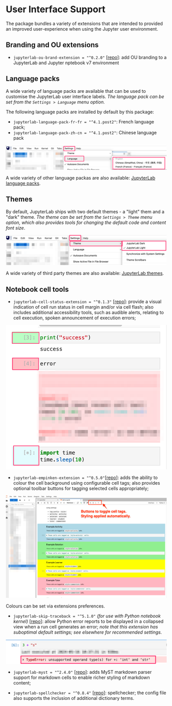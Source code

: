 # User Interface Support

The package bundles a variety of extensions that are intended to provided an improved user-experience when using the Jupyter user environment.

## Branding and OU extensions

- `jupyterlab-ou-brand-extension = "^0.2.0"` [[repo](https://github.com/innovationOUtside/jupyterlab_ou_brand_extension/)]: add OU branding to a JupyterLab and Jupyter nptebook v7 environment

## Language packs

A wide variety of language packs are available that can be used to customise the JupyterLab user interface labels. *The language pack can be set from the `Settings > Language` menu option.*

The following language packs are installed by default by this package:

- `jupyterlab-language-pack-fr-fr = "^4.1.post2"`: French language pack;
- `jupyterlab-language-pack-zh-cn = "^4.1.post2"`: Chinese language pack

![JupyterLab settings menu: settings > Language](images/jupyterlab-language.png)

A wide variety of other language packas are also available: [JupyterLab language packs](https://github.com/jupyterlab/language-packs/tree/main/language-packs).

## Themes

By default, JupyterLab ships with two default themes - a "light" them and a "dark" theme. *The theme can be set from the `Settings > Theme` menu option, which also provides tools for changing the default code and content font size*.

![Jupyter Lab menu option: settings > theme](images/jupyterlab-themes.png)

A wide variety of third party themes are also available: [JupyterLab themes](https://github.com/topics/jupyterlab-theme).

## Notebook cell tools

- `jupyterlab-cell-status-extension = "^0.1.3"` [[repo](https://github.com/innovationOUtside/jupyterlab_cell_status_extension)]: provide a visual indication of cell run status in cell margin and/or via cell flash; also includes additional accessibility tools, such as audible alerts, relating to cell execution, spoken announcement of execution errors;

![JupyterLab cell status, show cell margin indicator: blue (queied), green (success), pink (error)](images/jupyterlab-cell-status.png)

- `jupyterlab-empinken-extension = "^0.5.0"`[[repo](https://github.com/innovationOUtside/jupyterlab_empinken_extension)]: adds the ability to colour the cell background using configurable cell tags; also provides optional toolbar buttons for tagging selected cells appropriately; 

![JupyterLab empinken - showing toolbar buttons and coloured cell backgrounds on tagged cells](images/jupyterlab-empinken.png)

Colours can be set via extensions preferences.

- `jupyterlab-skip-traceback = "^5.1.0"` *(for use with Python notebook kernel)* [[repo](https://github.com/deshaw/jupyterlab-skip-traceback)]: allow Python error reports to be displayed in a collapsed view when a run cell generates an error; *note that this extension has suboptimal default settings; see elsewhere for recommended settings.*

![JupyterLab skip traceback - collapsed cell error message for Python code execution error](images/jupyterlab-skip-traceback.png)

- `jupyterlab-myst = "^2.4.0"` [[repo](https://github.com/executablebooks/jupyterlab-myst)]: adds MyST markdown parser support for markdown cells to enable richer styling of markdown content;



- `jupyterlab-spellchecker = "^0.8.4"` [[repo](https://github.com/jupyterlab-contrib/spellchecker)]: spellchecker; the config file also supports the inclusion of additional dictionary terms.
